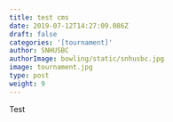 ```yaml
---
title: test cms
date: 2019-07-12T14:27:09.086Z
draft: false
categories: '[tournament]'
author: SNHUSBC
authorImage: bowling/static/snhusbc.jpg
image: tournament.jpg
type: post
weight: 9
---
```

Test

